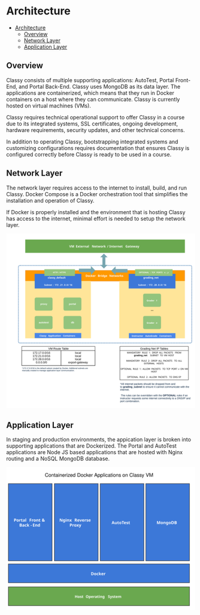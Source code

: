 # Architecture

<!-- TOC depthfrom:2 -->

- [Architecture](#architecture)
  - [Overview](#overview)
  - [Network Layer](#network-layer)
  - [Application Layer](#application-layer)

<!-- /TOC -->

## Overview

Classy consists of multiple supporting applications: AutoTest, Portal Front-End, and Portal Back-End. Classy uses MongoDB as its data layer. The applications are containerized, which means that they run in Docker containers on a host where they can communicate. Classy is currently hosted on virtual machines (VMs).

Classy requires technical operational support to offer Classy in a course due to its integrated systems, SSL certificates, ongoing development, hardware requirements, security updates, and other technical concerns.

In addition to operating Classy, bootstrapping integrated systems and customizing configurations requires documentation that ensures Classy is configured correctly before Classy is ready to be used in a course.

## Network Layer

The network layer requires access to the internet to install, build, and run Classy. Docker Compose is a Docker orchestration tool that simplifies the installation and operation of Classy.

If Docker is properly installed and the environment that is hosting Classy has access to the internet, minimal effort is needed to setup the network layer.

<img src="../assets/classy-network-layer.svg">

## Application Layer

In staging and production environments, the appication layer is broken into supporting applications that are Dockerized. The Portal and AutoTest applications are Node JS based applications that are hosted with Nginx routing and a NoSQL MongoDB database.

<img src="../assets/vm-container-applications.svg">
